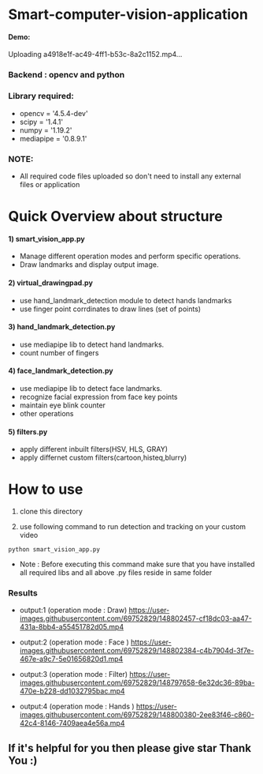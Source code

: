# Smart-computer-vision-application

#### Demo:

Uploading a4918e1f-ac49-4ff1-b53c-8a2c1152.mp4…



### Backend : opencv and python
### Library required:

- opencv = '4.5.4-dev'
- scipy = '1.4.1'
- numpy = '1.19.2'
- mediapipe = '0.8.9.1'


### NOTE:

- All required code files uploaded so don't need to install any external files or application

# Quick Overview about structure

#### 1) smart_vision_app.py

- Manage different operation modes and perform specific operations.
- Draw landmarks and display output image.


#### 2) virtual_drawingpad.py

- use hand_landmark_detection module to detect hands landmarks
- use finger point corrdinates to draw lines (set of points) 


#### 3) hand_landmark_detection.py

- use mediapipe lib to detect hand landmarks.
- count number of fingers


#### 4) face_landmark_detection.py

- use mediapipe lib to detect face landmarks.
- recognize facial expression from face key points
- maintain eye blink counter
- other operations


#### 5) filters.py

- apply different inbuilt filters(HSV, HLS, GRAY)
- apply differnet custom filters(cartoon,histeq,blurry)

# How to use 

1) clone this directory
 
2) use following command to run detection and tracking on your custom video

  ```
  python smart_vision_app.py
  ```
  
- Note : Before executing this command make sure that you have installed all required libs and all above .py files reside in same folder

### Results

- output:1 (operation mode : Draw)
https://user-images.githubusercontent.com/69752829/148802457-cf18dc03-aa47-431a-8bb4-a55451782d05.mp4

- output:2 (operation mode : Face )
https://user-images.githubusercontent.com/69752829/148802384-c4b7904d-3f7e-467e-a9c7-5e01656820d1.mp4

- output:3 (operation mode : Filter)
https://user-images.githubusercontent.com/69752829/148797658-6e32dc36-89ba-470e-b228-dd1032795bac.mp4

- output:4 (operation mode : Hands )
https://user-images.githubusercontent.com/69752829/148800380-2ee83f46-c860-42c4-8146-7409aea4e56a.mp4

## If it's helpful for you then please give star Thank You :)
